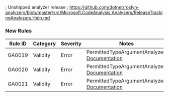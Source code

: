 ﻿; Unshipped analyzer release
; https://github.com/dotnet/roslyn-analyzers/blob/master/src/Microsoft.CodeAnalysis.Analyzers/ReleaseTrackingAnalyzers.Help.md

### New Rules

Rule ID | Category | Severity | Notes
--------|----------|----------|-------
GA0019 | Validity | Error | PermittedTypeArgumentAnalyzer, [Documentation](../../docs/rules/GA0019.md)
GA0020 | Validity | Error | PermittedTypeArgumentAnalyzer, [Documentation](../../docs/rules/GA0020.md)
GA0021 | Validity | Error | PermittedTypeArgumentAnalyzer, [Documentation](../../docs/rules/GA0021.md)